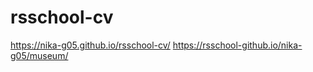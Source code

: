 # rsschool-cv  
https://nika-g05.github.io/rsschool-cv/
https://rsschool-github.io/nika-g05/museum/
